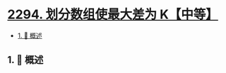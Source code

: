 # [2294. 划分数组使最大差为 K【中等】](https://github.com/Tdahuyou/TNotes.leetcode/tree/main/notes/2294.%20%E5%88%92%E5%88%86%E6%95%B0%E7%BB%84%E4%BD%BF%E6%9C%80%E5%A4%A7%E5%B7%AE%E4%B8%BA%20K%E3%80%90%E4%B8%AD%E7%AD%89%E3%80%91)

<!-- region:toc -->

- [1. 📝 概述](#1--概述)

<!-- endregion:toc -->

## 1. 📝 概述
